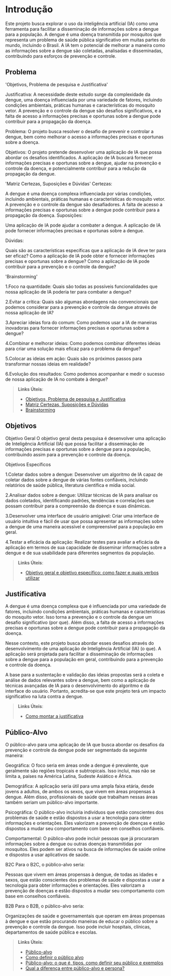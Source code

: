 # Introdução

Este projeto busca explorar o uso da inteligência artificial (IA) como uma ferramenta para facilitar a disseminação de informações sobre a dengue para a população. A dengue é uma doença transmitida por mosquitos que representa um problema de saúde pública significativo em muitas partes do mundo, incluindo o Brasil. A IA tem o potencial de melhorar a maneira como as informações sobre a dengue são coletadas, analisadas e disseminadas, contribuindo para esforços de prevenção e controle.

## Problema

'Objetivos, Problema de pesquisa e Justificativa'

Justificativa: A necessidade deste estudo surge da complexidade da dengue, uma doença influenciada por uma variedade de fatores, incluindo condições ambientais, práticas humanas e características do mosquito vetor. A prevenção e o controle da dengue são desafios significativos, e a falta de acesso a informações precisas e oportunas sobre a dengue pode contribuir para a propagação da doença.

Problema: O projeto busca resolver o desafio de prevenir e controlar a dengue, bem como melhorar o acesso a informações precisas e oportunas sobre a doença.

Objetivos: O projeto pretende desenvolver uma aplicação de IA que possa abordar os desafios identificados. A aplicação de IA buscará fornecer informações precisas e oportunas sobre a dengue, ajudar na prevenção e controle da doença, e potencialmente contribuir para a redução da propagação da dengue.

'Matriz Certezas, Suposições e Dúvidas'
Certezas:

A dengue é uma doença complexa influenciada por várias condições, incluindo ambientais, práticas humanas e características do mosquito vetor.
A prevenção e o controle da dengue são desafiadores.
A falta de acesso a informações precisas e oportunas sobre a dengue pode contribuir para a propagação da doença.
Suposições:

Uma aplicação de IA pode ajudar a combater a dengue.
A aplicação de IA pode fornecer informações precisas e oportunas sobre a dengue.

Dúvidas:

Quais são as características específicas que a aplicação de IA deve ter para ser eficaz?
Como a aplicação de IA pode obter e fornecer informações precisas e oportunas sobre a dengue?
Como a aplicação de IA pode contribuir para a prevenção e o controle da dengue?

'Brainstorming'

1.Foco na quantidade: Quais são todas as possíveis funcionalidades que nossa aplicação de IA poderia ter para combater a dengue?

2.Evitar a crítica: Quais são algumas abordagens não convencionais que podemos considerar para a prevenção e controle da dengue através de nossa aplicação de IA?

3.Apreciar ideias fora do comum: Como podemos usar a IA de maneiras inovadoras para fornecer informações precisas e oportunas sobre a dengue?

4.Combinar e melhorar ideias: Como podemos combinar diferentes ideias para criar uma solução mais eficaz para o problema da dengue?

5.Colocar as ideias em ação: Quais são os próximos passos para transformar nossas ideias em realidade?

6.Evolução dos resultados: Como podemos acompanhar e medir o sucesso de nossa aplicação de IA no combate à dengue?

> **Links Úteis**:
> - [Objetivos, Problema de pesquisa e Justificativa](https://medium.com/@versioparole/objetivos-problema-de-pesquisa-e-justificativa-c98c8233b9c3)
> - [Matriz Certezas, Suposições e Dúvidas](https://medium.com/educa%C3%A7%C3%A3o-fora-da-caixa/matriz-certezas-suposi%C3%A7%C3%B5es-e-d%C3%BAvidas-fa2263633655)
> - [Brainstorming](https://www.euax.com.br/2018/09/brainstorming/)

## Objetivos

Objetivo Geral O objetivo geral desta pesquisa é desenvolver uma aplicação de Inteligência Artificial (IA) que possa facilitar a disseminação de informações precisas e oportunas sobre a dengue para a população, contribuindo assim para a prevenção e controle da doença.

Objetivos Específicos

1.Coletar dados sobre a dengue: Desenvolver um algoritmo de IA capaz de coletar dados sobre a dengue de várias fontes confiáveis, incluindo relatórios de saúde pública, literatura científica e mídia social.

2.Analisar dados sobre a dengue: Utilizar técnicas de IA para analisar os dados coletados, identificando padrões, tendências e correlações que possam contribuir para a compreensão da doença e suas dinâmicas.

3.Desenvolver uma interface de usuário amigável: Criar uma interface de usuário intuitiva e fácil de usar que possa apresentar as informações sobre a dengue de uma maneira acessível e compreensível para a população em geral.

4.Testar a eficácia da aplicação: Realizar testes para avaliar a eficácia da aplicação em termos de sua capacidade de disseminar informações sobre a dengue e de sua usabilidade para diferentes segmentos da população.

> **Links Úteis**:
> - [Objetivo geral e objetivo específico: como fazer e quais verbos utilizar](https://blog.mettzer.com/diferenca-entre-objetivo-geral-e-objetivo-especifico/)

## Justificativa

A dengue é uma doença complexa que é influenciada por uma variedade de fatores, incluindo condições ambientais, práticas humanas e características do mosquito vetor. Isso torna a prevenção e o controle da dengue um desafio significativo (por que). Além disso, a falta de acesso a informações precisas e oportunas sobre a dengue pode contribuir para a propagação da doença.

Nesse contexto, este projeto busca abordar esses desafios através do desenvolvimento de uma aplicação de Inteligência Artificial (IA) (o que). A aplicação será projetada para facilitar a disseminação de informações sobre a dengue para a população em geral, contribuindo para a prevenção e controle da doença.

A base para a sustentação e validação das ideias propostas será a coleta e análise de dados relevantes sobre a dengue, bem como a aplicação de técnicas avançadas de IA para o desenvolvimento do algoritmo e da interface do usuário. Portanto, acredita-se que este projeto terá um impacto significativo na luta contra a dengue.

> **Links Úteis**:
> - [Como montar a justificativa](https://guiadamonografia.com.br/como-montar-justificativa-do-tcc/)

## Público-Alvo

O público-alvo para uma aplicação de IA que busca abordar os desafios da prevenção e controle da dengue pode ser segmentado da seguinte maneira:

Geográfica: O foco seria em áreas onde a dengue é prevalente, que geralmente são regiões tropicais e subtropicais. Isso inclui, mas não se limita a, países na América Latina, Sudeste Asiático e África.

Demográfica: A aplicação seria útil para uma ampla faixa etária, desde jovens a adultos, de ambos os sexos, que vivem em áreas propensas à dengue. Além disso, profissionais de saúde que trabalham nessas áreas também seriam um público-alvo importante.

Psicográfica: O público-alvo incluiria indivíduos que estão conscientes dos problemas de saúde e estão dispostos a usar a tecnologia para obter informações e orientações. Eles valorizam a prevenção de doenças e estão dispostos a mudar seu comportamento com base em conselhos confiáveis.

Comportamental: O público-alvo pode incluir pessoas que já procuraram informações sobre a dengue ou outras doenças transmitidas por mosquitos. Eles podem ser ativos na busca de informações de saúde online e dispostos a usar aplicativos de saúde.

B2C Para o B2C, o público-alvo seria:

Pessoas que vivem em áreas propensas à dengue, de todas as idades e sexos, que estão conscientes dos problemas de saúde e dispostas a usar a tecnologia para obter informações e orientações. Eles valorizam a prevenção de doenças e estão dispostos a mudar seu comportamento com base em conselhos confiáveis.

B2B Para o B2B, o público-alvo seria:

Organizações de saúde e governamentais que operam em áreas propensas à dengue e que estão procurando maneiras de educar o público sobre a prevenção e controle da dengue. Isso pode incluir hospitais, clínicas, departamentos de saúde pública e escolas.

> **Links Úteis**:
> - [Público-alvo](https://blog.hotmart.com/pt-br/publico-alvo/)
> - [Como definir o público alvo](https://exame.com/pme/5-dicas-essenciais-para-definir-o-publico-alvo-do-seu-negocio/)
> - [Público-alvo: o que é, tipos, como definir seu público e exemplos](https://klickpages.com.br/blog/publico-alvo-o-que-e/)
> - [Qual a diferença entre público-alvo e persona?](https://rockcontent.com/blog/diferenca-publico-alvo-e-persona/)
